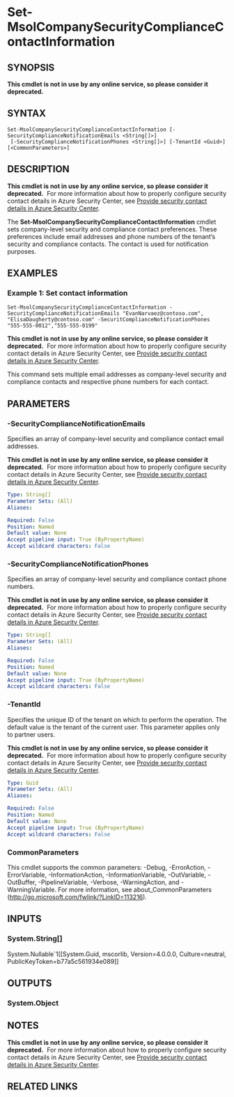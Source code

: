 ﻿---
external help file: Microsoft.Online.Administration.Automation.PSModule.dll-Help.xml
online version:
schema: 2.0.0
ms.assetid: 5EFA8894-F622-48D0-97D4-3D673E08FF37
ms.reviewer: rodejo
ms.custom: iamfeature=PowerShell
---

# Set-MsolCompanySecurityComplianceContactInformation

## SYNOPSIS
**This cmdlet is not in use by any online service, so please consider it deprecated.**  


## SYNTAX

```
Set-MsolCompanySecurityComplianceContactInformation [-SecurityComplianceNotificationEmails <String[]>]
 [-SecurityComplianceNotificationPhones <String[]>] [-TenantId <Guid>] [<CommonParameters>]
```

## DESCRIPTION
**This cmdlet is not in use by any online service, so please consider it deprecated.**  
For more information about how to properly configure security contact details in Azure Security Center, see [Provide security contact details in Azure Security Center](https://aka.ms/azuresecuritycontact).

The **Set-MsolCompanySecurityComplianceContactInformation** cmdlet sets company-level security and compliance contact preferences.
These preferences include email addresses and phone numbers of the tenant’s security and compliance contacts.
The contact is used for notification purposes.


## EXAMPLES

### Example 1: Set contact information
```
Set-MsolCompanySecurityComplianceContactInformation -SecurityComplianceNotificationEmails "EvanNarvaez@contoso.com", "ElisaDaugherty@contoso.com" -SecuritComplianceNotificationPhones "555-555-0012","555-555-0199"
```
**This cmdlet is not in use by any online service, so please consider it deprecated.**  
For more information about how to properly configure security contact details in Azure Security Center, see [Provide security contact details in Azure Security Center](https://aka.ms/azuresecuritycontact).

This command sets multiple email addresses as company-level security and compliance contacts and respective phone numbers for each contact.


## PARAMETERS

### -SecurityComplianceNotificationEmails
Specifies an array of company-level security and compliance contact email addresses.

**This cmdlet is not in use by any online service, so please consider it deprecated.**  
For more information about how to properly configure security contact details in Azure Security Center, see [Provide security contact details in Azure Security Center](https://aka.ms/azuresecuritycontact).

```yaml
Type: String[]
Parameter Sets: (All)
Aliases:

Required: False
Position: Named
Default value: None
Accept pipeline input: True (ByPropertyName)
Accept wildcard characters: False
```

### -SecurityComplianceNotificationPhones
Specifies an array of company-level security and compliance contact phone numbers.

**This cmdlet is not in use by any online service, so please consider it deprecated.**  
For more information about how to properly configure security contact details in Azure Security Center, see [Provide security contact details in Azure Security Center](https://aka.ms/azuresecuritycontact).

```yaml
Type: String[]
Parameter Sets: (All)
Aliases:

Required: False
Position: Named
Default value: None
Accept pipeline input: True (ByPropertyName)
Accept wildcard characters: False
```

### -TenantId
Specifies the unique ID of the tenant on which to perform the operation.
The default value is the tenant of the current user.
This parameter applies only to partner users.

**This cmdlet is not in use by any online service, so please consider it deprecated.**  
For more information about how to properly configure security contact details in Azure Security Center, see [Provide security contact details in Azure Security Center](https://aka.ms/azuresecuritycontact).


```yaml
Type: Guid
Parameter Sets: (All)
Aliases:

Required: False
Position: Named
Default value: None
Accept pipeline input: True (ByPropertyName)
Accept wildcard characters: False
```

### CommonParameters
This cmdlet supports the common parameters: -Debug, -ErrorAction, -ErrorVariable, -InformationAction, -InformationVariable, -OutVariable, -OutBuffer, -PipelineVariable, -Verbose, -WarningAction, and -WarningVariable. For more information, see about_CommonParameters (http://go.microsoft.com/fwlink/?LinkID=113216).

## INPUTS

### System.String[]
System.Nullable`1[[System.Guid, mscorlib, Version=4.0.0.0, Culture=neutral, PublicKeyToken=b77a5c561934e089]]

## OUTPUTS

### System.Object

## NOTES
**This cmdlet is not in use by any online service, so please consider it deprecated.**  
For more information about how to properly configure security contact details in Azure Security Center, see [Provide security contact details in Azure Security Center](https://aka.ms/azuresecuritycontact).

## RELATED LINKS

